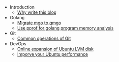 * Introduction
    * [ Why write this blog ](introduction/why-write-this-blog.md)
* Golang
    * [ Migrate mgo to qmgo ](golang/migrate-mgo-to-qmgo.md)
    * [ Use pprof for golang program memory analysis ](golang/use-pprof-for-golang-program-memory-analysis.md)
* Git
    * [Common operations of Git](git/common-operations-of-git.md)
* DevOps
    * [Online expansion of Ubuntu LVM disk](devops/online-expansion-of-ubuntu-lvm-disk.md)
    * [Imporve your Ubuntu performance](devops/improve-your-ubuntu-performance.md)
